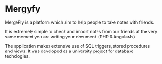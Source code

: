 # Mergyfy
MergeFly is a platform which aim to help people to take notes with friends. 

It is extremely simple to check and import notes from our friends at the very same moment you are writing your document. (PHP & AngularJs)

The application makes extensive use of SQL triggers, stored procedures and views. It was developed as a university project for database techologies.
